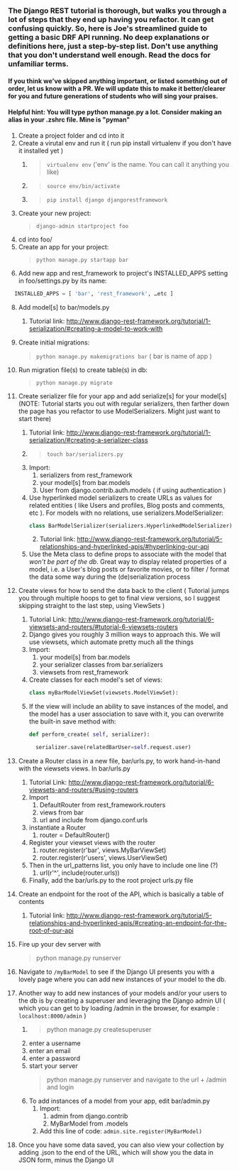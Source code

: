 ### The Django REST tutorial is thorough, but walks you through a lot of steps that they end up having you refactor. It can get confusing quickly. So, here is Joe's streamlined guide to getting a basic DRF API running. No deep explanations or definitions here, just a step-by-step list. Don't use anything that you don't understand well enough. Read the docs for unfamiliar terms.

#### If you think we've skipped anything important, or listed something out of order, let us know with a PR. We will update this to make it better/clearer for you and future generations of students who will sing your praises.

#### Helpful hint: You will type python manage.py  a lot. Consider making an alias in your .zshrc file. Mine is "pyman"

1. Create a project folder and cd into it
2. Create a virutal env and run it ( run pip install virtualenv if you don't have it installed yet )
    1. > `virtualenv env` ('env' is the name. You can call it anything you like)
    2. > `source env/bin/activate`
    3. > `pip install django djangorestframework`
4. Create your new project:
    > `django-admin startproject foo`
5. cd into foo/
6. Create an app for your project:
    > `python manage.py startapp bar`
7. Add new app and rest_framework to project's INSTALLED_APPS setting in foo/settings.py by its name:
```python
  INSTALLED_APPS = [ 'bar', 'rest_framework', …etc ]
  ```
8. Add model[s] to bar/models.py
    1. Tutorial link: http://www.django-rest-framework.org/tutorial/1-serialization/#creating-a-model-to-work-with
9. Create initial migrations:
    > `python manage.py makemigrations bar` ( bar is name of app )
10. Run migration file(s) to create table(s) in db:
    > `python manage.py migrate`
11. Create serializer file for your app and add serialize[s] for your model[s] (NOTE: Tutorial starts you out with regular serializers, then farther down the page has you refactor to use ModelSerializers. Might just want to start there)
    1. Tutorial link: http://www.django-rest-framework.org/tutorial/1-serialization/#creating-a-serializer-class
    2. > `touch bar/serializers.py`
    3. Import:
        1. serializers from rest_framework
        2. your model[s] from bar.models
        3. User from django.contrib.auth.models ( if using authentication )
    4. Use hyperlinked model serializers to create URLs as values for related entities ( like Users and profiles, Blog posts and comments, etc ). For models with no relations, use serializers.ModelSerializer:
        ```python
        class BarModelSerializer(serializers.HyperlinkedModelSerializer):
        ```
        2. Tutorial link: http://www.django-rest-framework.org/tutorial/5-relationships-and-hyperlinked-apis/#hyperlinking-our-api
    5. Use the Meta class to define props to associate with the model that _won't be part of the db_. Great way to display related properties of a model, i.e. a User's blog posts or favorite movies, or to filter / format the data some way during the (de)serialization process
12. Create views for how to send the data back to the client ( Tutorial jumps you through multiple hoops to get to final view versions, so I suggest skipping straight to the last step, using ViewSets )
    1. Tutorial Link: http://www.django-rest-framework.org/tutorial/6-viewsets-and-routers/#tutorial-6-viewsets-routers
    2. Django gives you roughly 3 million ways to approach this. We will use viewsets, which automate pretty much all the things
    3. Import:
        1. your model[s] from bar.models
        2. your serializer classes from bar.serializers
        3. viewsets from rest_framework
    4. Create classes for each model's set of views:
        ```python
        class myBarModelViewSet(viewsets.ModelViewSet):
        ```
    5. If the view will include an ability to save instances of the model, and the model has a user association to save with it, you can overwrite the built-in save method with:
        ```python
        def perform_create( self, serializer):

          serializer.save(relatedBarUser=self.request.user)
        ```

13. Create a Router class in a new file, bar/urls.py, to work hand-in-hand with the viewsets views. In bar/urls.py
    1. Tutorial Link: http://www.django-rest-framework.org/tutorial/6-viewsets-and-routers/#using-routers
    2. Import
        1. DefaultRouter from rest_framework.routers
        2. views from bar
        3. url and include from django.conf.urls
    3. instantiate a Router
        1. router = DefaultRouter()
    4. Register your viewset views with the router
        1. router.register(r'bar', views.MyBarViewSet)
        2. router.register(r'users', views.UserViewSet)
    5. Then in the url_patterns list, you only have to include one line (?)
        1. url(r'^', include(router.urls))
    6. Finally, add the bar/urls.py to the root project urls.py file
14. Create an endpoint for the root of the API, which is basically a table of contents
    1. Tutorial link: http://www.django-rest-framework.org/tutorial/5-relationships-and-hyperlinked-apis/#creating-an-endpoint-for-the-root-of-our-api
15. Fire up your dev server with
    > python manage.py runserver

16. Navigate to `/myBarModel` to see if the Django UI presents you with a lovely page where you can add new instances of your model to the db.
17. Another way to add new instances of your models and/or your users to the db is by creating a superuser and leveraging the Django admin UI ( which you can get to by loading /admin in the browser, for example : `localhost:8000/admin` )
    1. > python manage.py createsuperuser
    2. enter a username
    3. enter an email
    4. enter a password
    5. start your server
        > python manage.py runserver and navigate to the url + /admin  and login
    6. To add instances of a model from your app, edit bar/admin.py
        1. Import:
            1. admin from django.contrib
            1. MyBarModel from .models
        1. Add this line of code:   `admin.site.register(MyBarModel)`
18. Once you have some data saved, you can also view your collection by adding .json to the end of the URL, which will show you the data in JSON form, minus the Django UI
